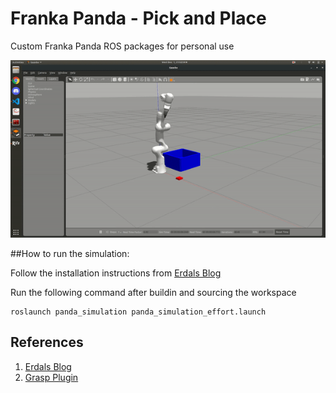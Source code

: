 # Franka Panda - Pick and Place
Custom Franka Panda ROS packages for personal use

![alt text](./data/pick&place.gif "Pick and Place")

##How to run the simulation:

Follow the installation instructions from [Erdals Blog](https://erdalpekel.de/?p=55 "Erdals Blog")

Run the following command after buildin and sourcing the workspace
```
roslaunch panda_simulation panda_simulation_effort.launch
```
## References

1. [Erdals Blog](https://erdalpekel.de/?p=55 "Erdals Blog")
2. [Grasp Plugin](https://github.com/JenniferBuehler/gazebo-pkgs "Grasp Plugin")
